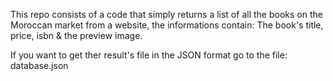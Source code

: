 This repo consists of a code that simply returns a list of all the books on the Moroccan market from a website, the informations contain: The book's title, price, isbn & the preview image.

If you want to get ther result's file in the JSON format go to the file: database.json
